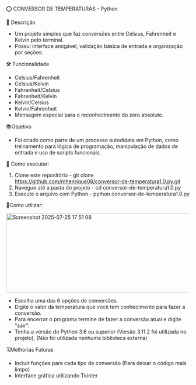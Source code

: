 ⭕ CONVERSOR DE TEMPERATURAS - Python

📝 Descrição

- Um projeto simples que faz conversões entre Celsius, Fahrenheit e Kelvin pelo terminal.
- Possui interface amigável, validação básica de entrada e organização por seções.

🛠️ Funcionalidade

- Celsius/Fahrenheit
- Celsius/Kelvin
- Fahrenheit/Celsius
- Fahrenheit/Kelvin
- Kelvin/Celsius
- Kelvin/Fahrenheit
- Mensagem especial para o reconhecimento do zero absoluto.

📚Objetivo 

 - Foi criado como parte de um processo autodidata em Python, como treinamento para lógica de programação, manipulação de dados de entrada e uso de scripts funcionais.

📁 Como executar:

1) Clone este repositório - 
  git clone https://github.com/mhenrique08/conversor-de-temperatura1.0.py.git
2) Navegue até a pasta do projeto - 
  cd conversor-de-temperatura1.0.py
3) Execute o arquivo com Python - 
  python conversor-de-temperatura1.0.py

📌Como utilizar:

<img width="728" height="216" alt="Screenshot 2025-07-25 17 51 08" src="https://github.com/user-attachments/assets/678d3aad-2039-427b-8191-786c1ea404ff" />

 - Escolha uma das 6 opções de conversões.
 - Digite o valor da temperatura que você tem conhecimento para fazer a conversão.
 - Para encerrar o programa termine de fazer a conversão atual e digite "sair".
 - Tenha a versão do Python 3.6 ou superior (Versão 3.11.2 foi utilizada no projeto), (Não foi utilizada nenhuma biblioteca externa)

🗓️Melhorias Futuras

 - Incluir funções para cada tipo de conversão (Para deixar o código mais limpo)
 - Interface gráfica utilizando Tkinter
